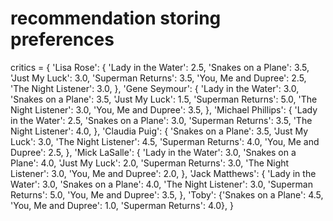 # recommendation storing preferences
critics = {
    'Lisa Rose': {
        'Lady in the Water': 2.5,
        'Snakes on a Plane': 3.5,
        'Just My Luck': 3.0,
        'Superman Returns': 3.5,
        'You, Me and Dupree': 2.5,
        'The Night Listener': 3.0,
    },
    'Gene Seymour': {
        'Lady in the Water': 3.0,
        'Snakes on a Plane': 3.5,
        'Just My Luck': 1.5,
        'Superman Returns': 5.0,
        'The Night Listener': 3.0,
        'You, Me and Dupree': 3.5,
    },
    'Michael Phillips': {
        'Lady in the Water': 2.5,
        'Snakes on a Plane': 3.0,
        'Superman Returns': 3.5,
        'The Night Listener': 4.0,
    },
    'Claudia Puig': {
        'Snakes on a Plane': 3.5,
        'Just My Luck': 3.0,
        'The Night Listener': 4.5,
        'Superman Returns': 4.0,
        'You, Me and Dupree': 2.5,
    },
    'Mick LaSalle': {
        'Lady in the Water': 3.0,
        'Snakes on a Plane': 4.0,
        'Just My Luck': 2.0,
        'Superman Returns': 3.0,
        'The Night Listener': 3.0,
        'You, Me and Dupree': 2.0,
    },
    'Jack Matthews': {
        'Lady in the Water': 3.0,
        'Snakes on a Plane': 4.0,
        'The Night Listener': 3.0,
        'Superman Returns': 5.0,
        'You, Me and Dupree': 3.5,
    },
    'Toby': {'Snakes on a Plane': 4.5, 'You, Me and Dupree': 1.0,
             'Superman Returns': 4.0},
}
